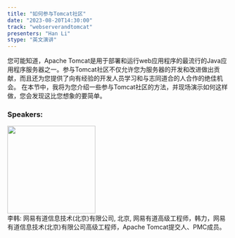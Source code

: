 ```yaml
---
title: "如何参与Tomcat社区"
date: "2023-08-20T14:30:00" 
track: "webserverandtomcat"
presenters: "Han Li"
stype: "英文演讲"
---
```

您可能知道，Apache Tomcat是用于部署和运行web应用程序的最流行的Java应用程序服务器之一。参与Tomcat社区不仅允许您为服务器的开发和改进做出贡献，而且还为您提供了向有经验的开发人员学习和与志同道合的人合作的绝佳机会。
在本节中，我将为您介绍一些参与Tomcat社区的方法，并现场演示如何这样做，您会发现这比您想象的要简单。
 ### Speakers: 
 <img src="https://img.bagevent.com/resource/20230603/1500563720.jpg" width="200" /><br>李韩: 网易有道信息技术(北京)有限公司, 北京, 网易有道高级工程师，韩力，网易有道信息技术(北京)有限公司高级工程师，Apache Tomcat提交人、PMC成员。
 <br><br>